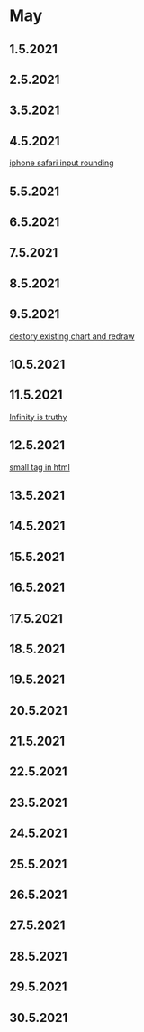 # May

## 1.5.2021

## 2.5.2021

## 3.5.2021

## 4.5.2021

[iphone safari input rounding](https://stackoverflow.com/questions/2918707/turn-off-iphone-safari-input-element-rounding)

## 5.5.2021

## 6.5.2021

## 7.5.2021

## 8.5.2021

## 9.5.2021

[destory existing chart and redraw](https://stackoverflow.com/questions/40056555/destroy-chart-js-bar-graph-to-redraw-other-graph-in-same-canvas)

## 10.5.2021

## 11.5.2021

[Infinity is truthy](https://stackoverflow.com/questions/17454239/why-does-booleaninfinity-gives-true#:~:text=Thus%2C%20NaN%20becomes%20false%20%2C%20and,not%20its%20coerced%20boolean%20value.)

## 12.5.2021

[small tag in html](https://www.w3schools.com/tags/tag_small.asp)

## 13.5.2021

## 14.5.2021

## 15.5.2021

## 16.5.2021

## 17.5.2021

## 18.5.2021

## 19.5.2021

## 20.5.2021

## 21.5.2021

## 22.5.2021

## 23.5.2021

## 24.5.2021

## 25.5.2021

## 26.5.2021

## 27.5.2021

## 28.5.2021

## 29.5.2021

## 30.5.2021

